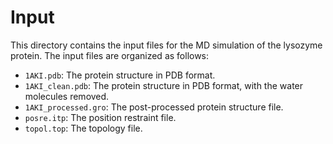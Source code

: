 # Input

This directory contains the input files for the MD simulation of the lysozyme protein. The input files are organized as follows:

- `1AKI.pdb`: The protein structure in PDB format.
- `1AKI_clean.pdb`: The protein structure in PDB format, with the water molecules removed.
- `1AKI_processed.gro`: The post-processed protein structure file.
- `posre.itp`: The position restraint file.
- `topol.top`: The topology file.